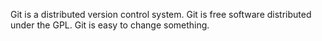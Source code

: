 Git is a distributed version control system.
Git is free software distributed under the GPL.
Git is easy to change something.